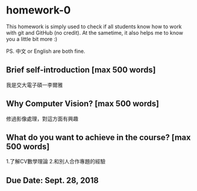 # homework-0
This homework is simply used to check if all students know how to work with git and GitHub (no credit).
At the sametime, it also helps me to know you a little bit more :)

PS. 中文 or English are both fine.

## Brief self-introduction [max 500 words]
我是交大電子碩一李爾雅

## Why Computer Vision? [max 500 words]
修過影像處理，對這方面有興趣

## What do you want to achieve in the course? [max 500 words]
1.了解CV數學理論
2.和別人合作專題的經驗

## Due Date: Sept. 28, 2018
